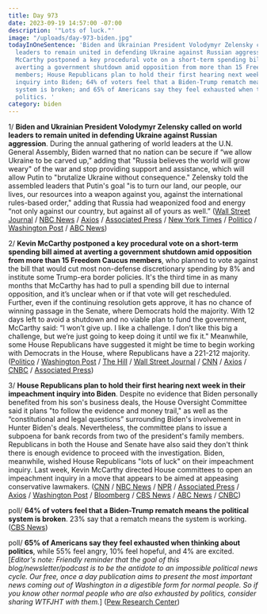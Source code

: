 ```yaml
---
title: Day 973
date: 2023-09-19 14:57:00 -07:00
description: '"Lots of luck."'
image: "/uploads/day-973-biden.jpg"
todayInOneSentence: 'Biden and Ukrainian President Volodymyr Zelensky called on world
  leaders to remain united in defending Ukraine against Russian aggression; Kevin
  McCarthy postponed a key procedural vote on a short-term spending bill aimed at
  averting a government shutdown amid opposition from more than 15 Freedom Caucus
  members; House Republicans plan to hold their first hearing next week in their impeachment
  inquiry into Biden; 64% of voters feel that a Biden-Trump rematch means the political
  system is broken; and 65% of Americans say they feel exhausted when thinking about
  politics. '
category: biden
---
```


1/ **Biden and Ukrainian President Volodymyr Zelensky called on world leaders to remain united in defending Ukraine against Russian aggression**. During the annual gathering of world leaders at the U.N. General Assembly, Biden warned that no nation can be secure if “we allow Ukraine to be carved up,” adding that "Russia believes the world will grow weary" of the war and stop providing support and assistance, which will allow Putin to "brutalize Ukraine without consequence." Zelensky told the assembled leaders that Putin's goal "is to turn our land, our people, our lives, our resources into a weapon against you, against the international rules-based order," adding that Russia had weaponized food and energy “not only against our country, but against all of yours as well.” ([Wall Street Journal](https://www.wsj.com/politics/policy/biden-to-call-for-collective-action-on-ukraine-climate-change-at-u-n-30249f8b) / [NBC News](https://www.nbcnews.com/politics/national-security/zelenskyy-implores-world-leaders-stick-fight-russia-rcna105776) / [Axios](https://www.axios.com/2023/09/19/un-general-assembly-biden-speech-ukraine-russia-climate) / [Associated Press](https://apnews.com/article/biden-2023-unga-us-leadership-trump-04b25cd42d03caf194def2862f6eb8d5) / [New York Times](https://www.nytimes.com/live/2023/09/19/world/united-nations-general-assembly) / [Politico](https://www.politico.com/news/2023/09/19/biden-un-general-assembly-ukraine-00116739) / [Washington Post](https://www.washingtonpost.com/politics/2023/09/19/biden-united-nations-general-assembly-speech/) / [ABC News](https://abcnews.go.com/Politics/biden-offer-full-throated-defense-ukraine-united-nations/story?id=103288633))

2/ **Kevin McCarthy postponed a key procedural vote on a short-term spending bill aimed at averting a government shutdown amid opposition from more than 15 Freedom Caucus members**, who planned to vote against the bill that would cut most non-defense discretionary spending by 8% and institute some Trump-era border policies. It's the third time in as many months that McCarthy has had to pull a spending bill due to internal opposition, and it’s unclear when or if that vote will get rescheduled. Further, even if the continuing resolution gets approve, it has no chance of winning passage in the Senate, where Democrats hold the majority. With 12 days left to avoid a shutdown and no viable plan to fund the government, McCarthy said: “I won’t give up. I like a challenge. I don’t like this big a challenge, but we’re just going to keep doing it until we fix it." Meanwhile, some House Republicans have suggested it might be time to begin working with Democrats in the House, where Republicans have a 221-212 majority. ([Politico](https://www.politico.com/news/2023/09/19/house-gop-spending-plan-00116631) / [Washington Post](https://www.washingtonpost.com/politics/2023/09/19/house-republicans-spending-vote/) / [The Hill](https://thehill.com/homenews/house/4212036-house-gop-pulls-key-vote-on-stopgap-spending-bill-amid-conservative-opposition/) / [Wall Street Journal](https://www.wsj.com/politics/kevin-mccarthy-government-shutdown-republicans-8d93faeb) / [CNN](https://www.cnn.com/2023/09/19/politics/house-republicans-government-shutdown-negotiations/index.html) / [Axios](https://www.axios.com/2023/09/19/house-gop-spending-chaos-kevin-mccarthy) / [CNBC](https://www.cnbc.com/2023/09/19/house-gop-pulls-key-vote-to-advance-stopgap-government-funding-bill.html) / [Associated Press](https://apnews.com/article/mccarthy-government-shutdown-house-republicans-congress-543f93b6ad6a3f23ee3f5275e19293f9))

3/ **House Republicans plan to hold their first hearing next week in their impeachment inquiry into Biden**. Despite no evidence that Biden personally benefited from his son's business deals, the House Oversight Committee said it plans "to follow the evidence and money trail," as well as the “constitutional and legal questions” surrounding Biden's involvement in Hunter Biden's deals. Nevertheless, the committee plans to issue a subpoena for bank records from two of the president's family members. Republicans in both the House and Senate have also said they don't think there is enough evidence to proceed with the investigation. Biden, meanwhile, wished House Republicans "lots of luck" on their impeachment inquiry. Last week, Kevin McCarthy directed House committees to open an impeachment inquiry in a move that appears to be aimed at appeasing conservative lawmakers. ([CNN](https://www.cnn.com/2023/09/19/politics/house-impeachment-first-hearing-hunter-biden-subpoena/) / [NBC News](https://www.nbcnews.com/politics/congress/house-oversight-committee-hold-first-biden-impeachment-inquiry-hearing-rcna105795) / [NPR](https://www.npr.org/2023/09/19/1200364227/impeachment-house-republicans-president-biden-hearing) / [Associated Press](https://apnews.com/article/hunter-biden-congress-oversight-republicans-impeachment-6f454b9ea2d38468a848c495bda0b5bf) / [Axios](https://www.axios.com/2023/09/19/biden-impeachment-hearing-oversight-committee) / [Washington Post](https://www.washingtonpost.com/politics/2023/09/19/first-biden-impeachment-inquiry-hearing/) / [Bloomberg](https://www.bloomberg.com/news/articles/2023-09-17/biden-says-lots-of-luck-to-republicans-looking-to-impeach-him?sref=MIBMEEoj) / [CBS News](https://www.cbsnews.com/news/house-oversight-committee-first-hearing-impeachment-inquiry-biden/) / [ABC News](https://abcnews.go.com/Politics/house-republicans-set-1st-biden-impeachment-inquiry-public/story?id=103309592) / [CNBC](https://www.cnbc.com/2023/09/19/house-committee-to-hold-biden-impeachment-inquiry-hearing.html))

poll/ **64% of voters feel that a Biden-Trump rematch means the political system is broken**. 23% say that a rematch means the system is working. ([CBS News](https://www.cbsnews.com/news/trump-biden-poll-2023-09-17/))

poll/ **65% of Americans say they feel exhausted when thinking about politics**, while 55% feel angry, 10% feel hopeful, and 4% are excited. [*Editor's note: Friendly reminder that the goal of this blog/newsletter/podcast is to be the antidote to an impossible political news cycle. Our free, once a day publication aims to present the most important news coming out of Washington in a digestible form for normal people. So if you know other normal people who are also exhausted by politics, consider sharing WTFJHT with them.*] ([Pew Research Center](https://www.pewresearch.org/politics/2023/09/19/americans-dismal-views-of-the-nations-politics/))

